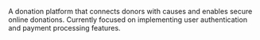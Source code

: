 A donation platform that connects donors with causes and enables secure online donations. Currently focused on implementing user authentication and payment processing features.
